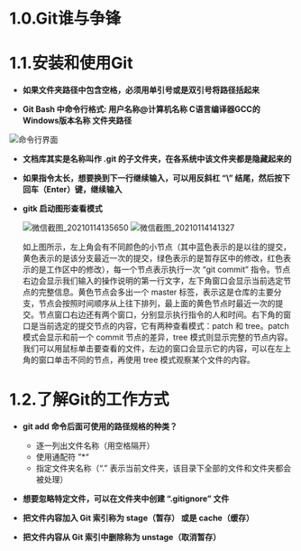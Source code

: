 # 1.0.Git谁与争锋

# 1.1.安装和使用Git

- **如果文件夹路径中包含空格，必须用单引号或是双引号将路径括起来**

- **Git Bash 中命令行格式: 用户名称@计算机名称 C语言编译器GCC的Windows版本名称 文件夹路径**

![命令行界面](https://user-images.githubusercontent.com/27407218/101880463-ecac9580-3bcd-11eb-9ce8-39d18d383a61.png)

- **文档库其实是名称叫作 .git 的子文件夹，在各系统中该文件夹都是隐藏起来的**

- **如果指令太长，想要换到下一行继续输入，可以用反斜杠 “\” 结尾，然后按下回车（Enter）键，继续输入**

- **gitk 启动图形查看模式**

  ![微信截图_20210114135650](https://user-images.githubusercontent.com/27407218/104550904-ca94b000-5670-11eb-8410-6e1bf4e329b3.png)
  ![微信截图_20210114141327](https://user-images.githubusercontent.com/27407218/104551937-c6699200-5672-11eb-8c2f-f48d88f6a7c2.png)
  
  如上图所示，左上角会有不同颜色的小节点（其中蓝色表示的是以往的提交，黄色表示的是该分支最近一次的提交，绿色表示的是暂存区中的修改，红色表示的是工作区中的修改），每一个节点表示执行一次 “git commit” 指令。节点右边会显示我们输入的操作说明的第一行文字，左下角窗口会显示当前选定节点的完整信息。黄色节点会多出一个 master 标签，表示这是仓库的主要分支，节点会按照时间顺序从上往下排列，最上面的黄色节点时最近一次的提交。节点窗口右边还有两个窗口，分别显示执行指令的人和时间。右下角的窗口是当前选定的提交节点的内容，它有两种查看模式：patch 和 tree。patch 模式会显示和前一个 commit 节点的差异，tree 模式则显示完整的节点内容。我们可以用鼠标单击要查看的文件，左边的窗口会显示它的内容，可以在左上角的窗口单击不同的节点，再使用 tree 模式观察某个文件的内容。

# 1.2.了解Git的工作方式

- **git add 命令后面可使用的路径规格的种类？**

  - 逐一列出文件名称（用空格隔开）
  - 使用通配符 ”*“
  - 指定文件夹名称（“.” 表示当前文件夹，该目录下全部的文件和文件夹都会被处理）

- **想要忽略特定文件，可以在文件夹中创建 “.gitignore” 文件**

- **把文件内容加入 Git 索引称为 stage（暂存） 或是 cache（缓存）**

- **把文件内容从 Git 索引中删除称为 unstage（取消暂存）**

